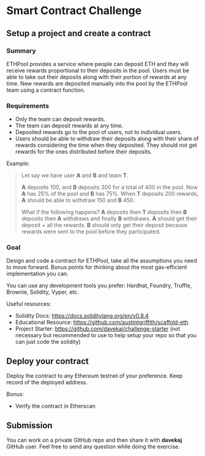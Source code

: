 # Smart Contract Challenge
## Setup a project and create a contract
### Summary
ETHPool provides a service where people can deposit ETH and they will receive rewards proportional to their deposits in the pool. Users must be able to take out their deposits along with their portion of rewards at any time. New rewards are deposited manually into the pool by the ETHPool team using a contract function.

### Requirements
- Only the team can deposit rewards.
- The team can deposit rewards at any time.
- Deposited rewards go to the pool of users, not to individual users.
- Users should be able to withdraw their deposits along with their share of rewards considering the time when they deposited. They should not get rewards for the ones distributed before their deposits.

Example:

> Let say we have user **A** and **B** and team **T**.
>
> **A** deposits 100, and **B** deposits 300 for a total of 400 in the pool. Now **A** has 25% of the pool and **B** has 75%. When **T** deposits 200 rewards, **A** should be able to withdraw 150 and **B** 450.
>
> What if the following happens? **A** deposits then **T** deposits then **B** deposits then **A** withdraws and finally **B** withdraws.
> **A** should get their deposit + all the rewards.
> **B** should only get their deposit because rewards were sent to the pool before they participated.

### Goal
Design and code a contract for ETHPool, take all the assumptions you need to move forward. Bonus points for thinking about the most gas-efficient implementation you can.

You can use any development tools you prefer: Hardhat, Foundry, Truffle, Brownie, Solidity, Vyper, etc.

Useful resources:
- Solidity Docs: https://docs.soliditylang.org/en/v0.8.4
- Educational Resource: https://github.com/austintgriffith/scaffold-eth
- Project Starter: https://github.com/davekaj/challenge-starter (not necessary but recommended to use to help setup your repo so that you can just code the solidity)

## Deploy your contract
Deploy the contract to any Ethereum testnet of your preference. Keep record of the deployed address.

Bonus:
- Verify the contract in Etherscan

## Submission
You can work on a private GitHub repo and then share it with **davekaj** GitHub user. Feel free to send any question while doing the exercise.